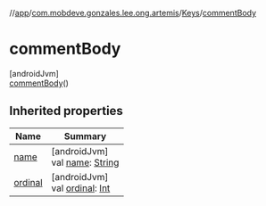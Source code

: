 //[app](../../../../index.md)/[com.mobdeve.gonzales.lee.ong.artemis](../../index.md)/[Keys](../index.md)/[commentBody](index.md)

# commentBody

[androidJvm]\
[commentBody](index.md)()

## Inherited properties

| Name | Summary |
|---|---|
| [name](name.md) | [androidJvm]<br>val [name](name.md): [String](https://kotlinlang.org/api/latest/jvm/stdlib/kotlin/-string/index.html) |
| [ordinal](ordinal.md) | [androidJvm]<br>val [ordinal](ordinal.md): [Int](https://kotlinlang.org/api/latest/jvm/stdlib/kotlin/-int/index.html) |
